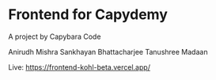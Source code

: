 # Frontend for Capydemy
A project by Capybara Code

Anirudh Mishra
Sankhayan Bhattacharjee
Tanushree Madaan

Live: https://frontend-kohl-beta.vercel.app/
